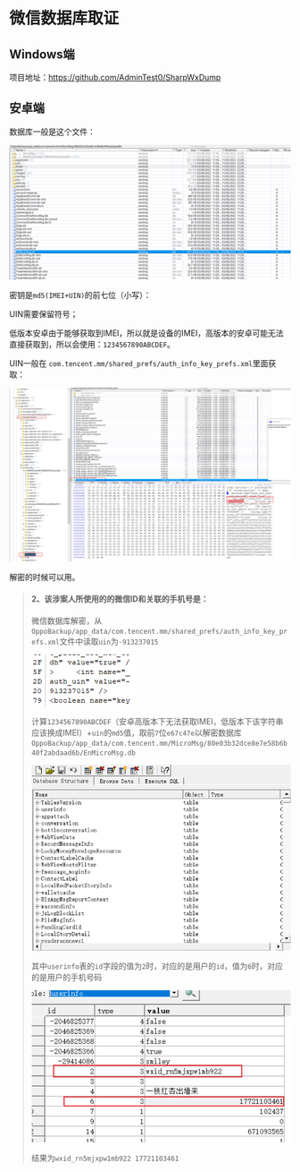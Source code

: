 # 微信数据库取证

## Windows端

项目地址：https://github.com/AdminTest0/SharpWxDump

## 安卓端

数据库一般是这个文件：

![image-20231106095747530](img/Untitled.assets/image-20231106095747530.png)

密钥是`md5(IMEI+UIN)`的前七位（小写）：

UIN需要保留符号；

低版本安卓由于能够获取到IMEI，所以就是设备的IMEI，高版本的安卓可能无法直接获取到，所以会使用：`1234567890ABCDEF`。

UIN一般在 `com.tencent.mm/shared_prefs/auth_info_key_prefs.xml`里面获取：

![image-20231106100204199](img/Untitled.assets/image-20231106100204199.png)

解密的时候可以用。

> #### 2、该涉案人所使用的的微信ID和关联的手机号是：
>
> 微信数据库解密，从`OppoBackup/app_data/com.tencent.mm/shared_prefs/auth_info_key_prefs.xml`文件中读取`uin`为`-913237015`
>
> [![img](img/安卓微信数据库取证.assets/2817142-20230425175451031-1295447382.png)](https://img2023.cnblogs.com/blog/2817142/202304/2817142-20230425175451031-1295447382.png)
>
> 计算`1234567890ABCDEF`（安卓高版本下无法获取IMEI，低版本下该字符串应该换成IMEI）+`uin`的`md5`值，取前`7`位`e67c47e`以解密数据库`OppoBackup/app_data/com.tencent.mm/MicroMsg/80e03b32dce8e7e58b6b40f2abdaad6b/EnMicroMsg.db`
>
> [![img](img/安卓微信数据库取证.assets/2817142-20230425175451083-1522914878.png)](https://img2023.cnblogs.com/blog/2817142/202304/2817142-20230425175451083-1522914878.png)
>
> 其中`userinfo`表的`id`字段的值为`2`时，对应的是用户的`id`，值为`6`时，对应的是用户的手机号码
>
> [![img](img/安卓微信数据库取证.assets/2817142-20230425175451102-1159345838.png)](https://img2023.cnblogs.com/blog/2817142/202304/2817142-20230425175451102-1159345838.png)
>
> 结果为`wxid_rn5mjxpw1mb922 17721103461`

